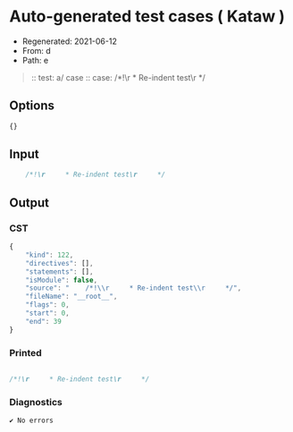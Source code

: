 # Auto-generated test cases ( Kataw )
- Regenerated: 2021-06-12
- From: d
- Path: e
> :: test: a/ case
> :: case:     /*!\r     * Re-indent test\r     */
## Options

`````js
{}
`````
## Input

`````js
    /*!\r     * Re-indent test\r     */
`````
## Output

### CST

```javascript
{
    "kind": 122,
    "directives": [],
    "statements": [],
    "isModule": false,
    "source": "    /*!\\r     * Re-indent test\\r     */",
    "fileName": "__root__",
    "flags": 0,
    "start": 0,
    "end": 39
}
```

### Printed

```javascript

/*!\r     * Re-indent test\r     */  
```

### Diagnostics

```javascript
✔ No errors
```


